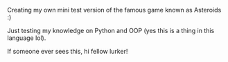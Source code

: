 Creating my own mini test version of the famous game known as Asteroids :)

Just testing my knowledge on Python and OOP (yes this is a thing in this language lol).

If someone ever sees this, hi fellow lurker!
